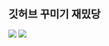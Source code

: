 ## 깃허브 꾸미기 재밌당

![](https://img.shields.io/badge/Python-3776AB?style=for-the-badge&logo=python&logoColor=white)  ![](https://img.shields.io/badge/Colab-F9AB00?style=for-the-badge&logo=googlecolab&color=525252)
<!--
**jjaaeng/jjaaeng** is a ✨ _special_ ✨ repository because its `README.md` (this file) appears on your GitHub profile.

Here are some ideas to get you started:

- 🔭 I’m currently working on ...
- 🌱 I’m currently learning ...
- 👯 I’m looking to collaborate on ...
- 🤔 I’m looking for help with ...
- 💬 Ask me about ...
- 📫 How to reach me: ...
- 😄 Pronouns: ...
- ⚡ Fun fact: ...
-->
